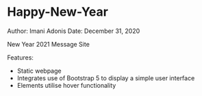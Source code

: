 # Happy-New-Year

Author: Imani Adonis Date: December 31, 2020

New Year 2021 Message Site

Features:

 - Static webpage
 - Integrates use of Bootstrap 5 to display a simple user interface
 - Elements utilise hover functionality
